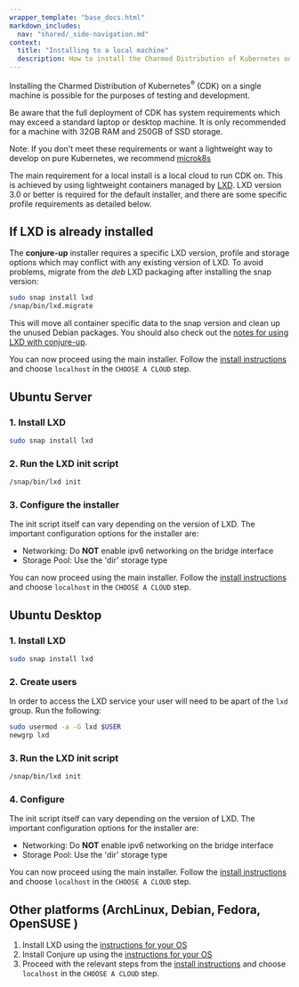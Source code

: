 ```yaml
---
wrapper_template: "base_docs.html"
markdown_includes:
  nav: "shared/_side-navigation.md"
context:
  title: "Installing to a local machine"
  description: How to install the Charmed Distribution of Kubernetes on a single machine for easy testing and development.
---
```


Installing the Charmed Distribution of Kubernetes<sup>&reg;</sup> (CDK)
on a single machine is possible for the purposes of testing and development.

Be aware that the full deployment of CDK has system requirements which may exceed a standard laptop or desktop machine. It is only recommended for a machine with 32GB RAM and 250GB of SSD storage.

<div class="p-notification--positive"><p markdown="1" class="p-notification__response">
<span class="p-notification__status">Note:</span>
If you don't meet these requirements or want a lightweight way to develop on pure Kubernetes, we recommend  <a href="https://microk8s.io/">microk8s</a>
</p></div>

The main requirement for a local install is a local cloud to run CDK on. This is achieved by using lightweight containers managed by [LXD][lxd-home]. LXD version 3.0 or better is required for the default installer, and there are some specific profile requirements as detailed below.

## If LXD is already installed

The **conjure-up** installer requires a specific LXD version, profile and storage options which may conflict with any existing version of LXD.
To avoid problems, migrate from the _deb_ LXD packaging after installing the snap version:

```bash
sudo snap install lxd
/snap/bin/lxd.migrate
```

This will move all container specific data to the snap version and clean up the unused Debian packages. You should also check out the [notes for using LXD with conjure-up][conjure-lxd].

You can now proceed using the main installer. Follow the [install instructions][quickstart] and choose `localhost` in the `CHOOSE A CLOUD` step.

## Ubuntu Server

### 1. Install LXD

```bash
sudo snap install lxd
```

### 2. Run the LXD init script

```bash
/snap/bin/lxd init
```

### 3. Configure the installer

The init script itself can vary depending on the version of LXD. The important configuration options for the installer are:

- Networking: Do **NOT** enable ipv6 networking on the bridge interface
- Storage Pool: Use the 'dir' storage type

You can now proceed using the main installer. Follow the [install instructions][quickstart] and choose `localhost` in the `CHOOSE A CLOUD` step.

## Ubuntu Desktop

### 1. Install LXD

```bash
sudo snap install lxd
```

### 2. Create users

In order to access the LXD service your user will need to be apart of the `lxd` group. Run the following:

```bash
sudo usermod -a -G lxd $USER
newgrp lxd
```

### 3. Run the LXD init script

```bash
/snap/bin/lxd init
```

### 4. Configure

The init script itself can vary depending on the version of LXD. The important configuration options for the installer are:

- Networking: Do **NOT** enable ipv6 networking on the bridge interface
- Storage Pool: Use the 'dir' storage type

You can now proceed using the main installer. Follow the [install instructions][quickstart] and choose `localhost` in the `CHOOSE A CLOUD` step.

## Other platforms (ArchLinux, Debian, Fedora, OpenSUSE )

1.  Install LXD using the [instructions for your OS][lxd-install]
2.  Install Conjure up using the [instructions for your OS][conjure-up-install]
3.  Proceed with the relevant steps from the [install instructions][quickstart] and choose `localhost` in the `CHOOSE A CLOUD` step.

<!-- LINKS -->

[lxd-home]: https://linuxcontainers.org/
[lxd-install]: https://linuxcontainers.org/lxd/getting-started-cli/
[conjure-up-install]: https://docs.conjure-up.io/devel/en/user-manual#installing-conjure-up
[conjure-lxd]: https://docs.conjure-up.io/stable/en/user-manual#users-of-lxd
[quickstart]: /kubernetes/docs/quickstart

